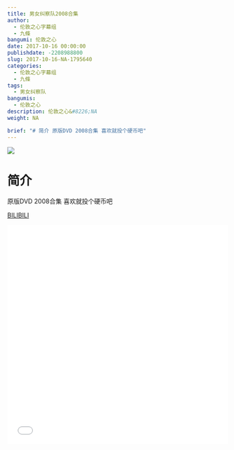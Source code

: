 ```yaml
---
title: 男女纠察队2008合集
author: 
  - 伦敦之心字幕组
  - 九條
bangumi: 伦敦之心
date: 2017-10-16 00:00:00
publishdate: -2208988800
slug: 2017-10-16-NA-1795640
categories: 
  - 伦敦之心字幕组
  - 九條
tags: 
  - 男女纠察队
bangumis: 
  - 伦敦之心
description: 伦敦之心&#8226;NA
weight: NA

brief: "# 简介 原版DVD 2008合集 喜欢就投个硬币吧"
---
```


![](https://i.imgur.com/O48yZsf.jpg)

# 简介  
原版DVD 2008合集 喜欢就投个硬币吧

  [BILIBILI](https://www.bilibili.com/video/av1795640/)


<div class="vcontainer">  <iframe class='video' src="//www.bilibili.com/blackboard/player.html?aid=1795640" width="100%" height="500" frameborder="0" allowfullscreen="allowfullscreen"></iframe></div>
